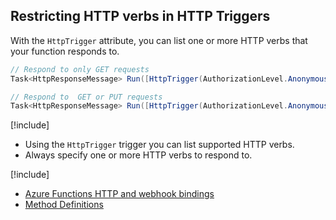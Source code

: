 ## Restricting HTTP verbs in HTTP Triggers

With the `HttpTrigger` attribute, you can list one or more HTTP verbs that your function responds to.


```csharp
// Respond to only GET requests
Task<HttpResponseMessage> Run([HttpTrigger(AuthorizationLevel.Anonymous, "GET")]HttpRequestMessage req, TraceWriter log)

// Respond to  GET or PUT requests
Task<HttpResponseMessage> Run([HttpTrigger(AuthorizationLevel.Anonymous, "GET", "PUT")]HttpRequestMessage req, TraceWriter log)
```

[!include[](../includes/takeaways-heading.md)]
* Using the `HttpTrigger` trigger you can list supported HTTP verbs.
* Always specify one or more HTTP verbs to respond to.

[!include[](../includes/read-more-heading.md)]
* [Azure Functions HTTP and webhook bindings](https://docs.microsoft.com/en-us/azure/azure-functions/functions-bindings-http-webhook)
* [Method Definitions](https://www.w3.org/Protocols/rfc2616/rfc2616-sec9.html)